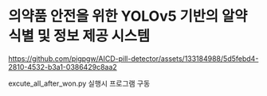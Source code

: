# 의약품 안전을 위한 YOLOv5 기반의 알약 식별 및 정보 제공 시스템



https://github.com/pigpgw/AICD-pill-detector/assets/133184988/5d5febd4-2810-4532-b3a1-0386429c8aa2

excute_all_after_won.py 실행시 프로그램 구동
